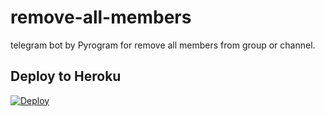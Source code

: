 # remove-all-members
telegram bot by Pyrogram for remove all members from group or channel.




## Deploy to Heroku

[![Deploy](https://www.herokucdn.com/deploy/button.svg)](https://heroku.com/deploy?template=https://github.com/LuiKVN124/remove-all-members/tree/patch-1)
